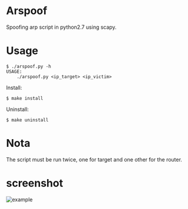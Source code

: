 # Arspoof
Spoofing arp script in python2.7 using scapy.

# Usage
```
$ ./arspoof.py -h
USAGE:
	./arspoof.py <ip_target> <ip_victim>
```
Install:
```
$ make install
```
Uninstall:
```
$ make uninstall
```
# Nota
The script must be run twice, one for target and one other for the router.

# screenshot
![example](http://image.noelshack.com/fichiers/2018/03/5/1516383873-arspoof.png)
